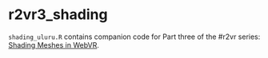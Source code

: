 # r2vr3_shading
`shading_uluru.R` contains companion code for Part three of the #r2vr series: [Shading Meshes in WebVR](https://milesmcbain.xyz/r2vr3-shading-meshes-in-webvr/).
